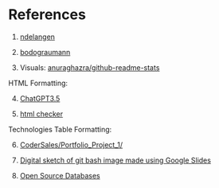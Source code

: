 # References

1. [ndelangen](https://github.com/ndelangen?tab=following)

2. [bodograumann](https://github.com/bodograumann)

3. Visuals: [anuraghazra/github-readme-stats](https://github.com/anuraghazra/github-readme-stats)

HTML Formatting:

4. [ChatGPT3.5](https://chat.openai.com/)

5. [html checker](https://validator.w3.org/nu/#textarea)

Technologies Table Formatting:

6. [CoderSales/Portfolio_Project_1/](https://github.com/CoderSales/Portfolio_Project_1/)

7. [Digital sketch of git bash image made using Google Slides](https://www.google.com/slides/about/)

8. [Open Source Databases](https://www.codecademy.com/paths/design-databases-with-postgresql/tracks/what-is-a-database/modules/welcome-to-design-databases-with-postgresql/articles/what-is-rdbms-sql)
